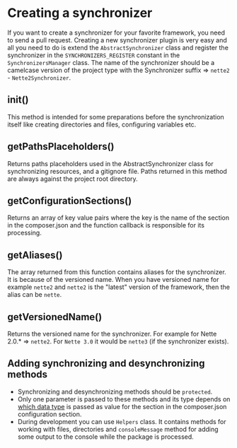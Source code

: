 # Creating a synchronizer
If you want to create a synchronizer for your favorite framework, you need to send a pull request.
Creating a new synchronizer plugin is very easy and all you need to do is
extend the `AbstractSynchronizer` class and register the synchronizer in the
`SYNCHRONIZERS_REGISTER` constant in the `SynchronizersManager` class.
The name of the synchronizer should be a camelcase version of the project type with the Synchronizer suffix => `nette2` - `Nette2Synchronizer`.

## init()
This method is intended for some preparations before the synchronization itself like
creating directories and files, configuring variables etc.

## getPathsPlaceholders()
Returns paths placeholders used in the AbstractSynchronizer class for synchronizing resources,
and a gitignore file. Paths returned in this method are always against the project root directory.

## getConfigurationSections()
Returns an array of key value pairs where the key is the name of the section in the composer.json and
the function callback is responsible for its processing.

## getAliases()
The array returned from this function contains aliases for the synchronizer. It is because of the versioned name.
When you have versioned name for example `nette2` and `nette2` is the "latest" version of the framework, then the alias can be `nette`.

## getVersionedName()
Returns the versioned name for the synchronizer. For example for Nette 2.0.* => `nette2`. For `Nette 3.0` it would be `nette3` (if the synchronizer exists).

## Adding synchronizing and desynchronizing methods
- Synchronizing and desynchronizing methods should be `protected`.
- Only one parameter is passed to these methods and its type depends on [which data type](https://www.w3schools.com/js/js_json_datatypes.asp)
is passed as value for the section in the composer.json configuration section.
- During development you can use `Helpers` class. It contains methods for working with
files, directories and `consoleMessage` method for adding some output to the console while
the package is processed.
